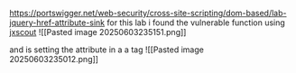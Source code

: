 https://portswigger.net/web-security/cross-site-scripting/dom-based/lab-jquery-href-attribute-sink
for this lab i found the vulnerable function using [jxscout](https://github.com/francisconeves97/jxscout)
![[Pasted image 20250603235151.png]]

and is setting the attribute in a a tag
![[Pasted image 20250603235012.png]]